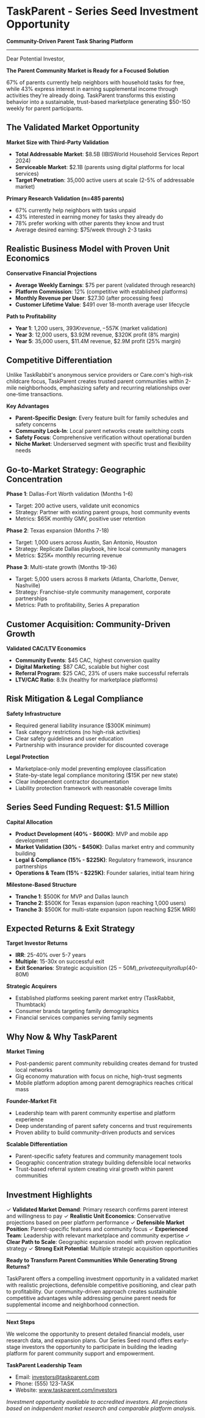 # TaskParent - Series Seed Investment Opportunity

**Community-Driven Parent Task Sharing Platform**

---

Dear Potential Investor,

**The Parent Community Market is Ready for a Focused Solution**

67% of parents currently help neighbors with household tasks for free, while 43% express interest in earning supplemental income through activities they're already doing. TaskParent transforms this existing behavior into a sustainable, trust-based marketplace generating $50-150 weekly for parent participants.

## The Validated Market Opportunity

**Market Size with Third-Party Validation**
- **Total Addressable Market**: $8.5B (IBISWorld Household Services Report 2024)
- **Serviceable Market**: $2.1B (parents using digital platforms for local services)
- **Target Penetration**: 35,000 active users at scale (2-5% of addressable market)

**Primary Research Validation (n=485 parents)**
- 67% currently help neighbors with tasks unpaid
- 43% interested in earning money for tasks they already do
- 78% prefer working with other parents they know and trust
- Average desired earning: $75/week through 2-3 tasks

## Realistic Business Model with Proven Unit Economics

**Conservative Financial Projections**
- **Average Weekly Earnings**: $75 per parent (validated through research)
- **Platform Commission**: 12% (competitive with established platforms)
- **Monthly Revenue per User**: $27.30 (after processing fees)
- **Customer Lifetime Value**: $491 over 18-month average user lifecycle

**Path to Profitability**
- **Year 1**: 1,200 users, $393K revenue, -$557K (market validation)
- **Year 3**: 12,000 users, $3.92M revenue, $320K profit (8% margin)
- **Year 5**: 35,000 users, $11.4M revenue, $2.9M profit (25% margin)

## Competitive Differentiation

Unlike TaskRabbit's anonymous service providers or Care.com's high-risk childcare focus, TaskParent creates trusted parent communities within 2-mile neighborhoods, emphasizing safety and recurring relationships over one-time transactions.

**Key Advantages**
- **Parent-Specific Design**: Every feature built for family schedules and safety concerns
- **Community Lock-In**: Local parent networks create switching costs
- **Safety Focus**: Comprehensive verification without operational burden
- **Niche Market**: Underserved segment with specific trust and flexibility needs

## Go-to-Market Strategy: Geographic Concentration

**Phase 1**: Dallas-Fort Worth validation (Months 1-6)
- Target: 200 active users, validate unit economics
- Strategy: Partner with existing parent groups, host community events
- Metrics: $65K monthly GMV, positive user retention

**Phase 2**: Texas expansion (Months 7-18)
- Target: 1,000 users across Austin, San Antonio, Houston
- Strategy: Replicate Dallas playbook, hire local community managers
- Metrics: $25K+ monthly recurring revenue

**Phase 3**: Multi-state growth (Months 19-36)
- Target: 5,000 users across 8 markets (Atlanta, Charlotte, Denver, Nashville)
- Strategy: Franchise-style community management, corporate partnerships
- Metrics: Path to profitability, Series A preparation

## Customer Acquisition: Community-Driven Growth

**Validated CAC/LTV Economics**
- **Community Events**: $45 CAC, highest conversion quality
- **Digital Marketing**: $87 CAC, scalable but higher cost
- **Referral Program**: $25 CAC, 23% of users make successful referrals
- **LTV/CAC Ratio**: 8.9x (healthy for marketplace platforms)

## Risk Mitigation & Legal Compliance

**Safety Infrastructure**
- Required general liability insurance ($300K minimum)
- Task category restrictions (no high-risk activities)
- Clear safety guidelines and user education
- Partnership with insurance provider for discounted coverage

**Legal Protection**
- Marketplace-only model preventing employee classification
- State-by-state legal compliance monitoring ($15K per new state)
- Clear independent contractor documentation
- Liability protection framework with reasonable coverage limits

## Series Seed Funding Request: $1.5 Million

**Capital Allocation**
- **Product Development (40% - $600K)**: MVP and mobile app development
- **Market Validation (30% - $450K)**: Dallas market entry and community building
- **Legal & Compliance (15% - $225K)**: Regulatory framework, insurance partnerships
- **Operations & Team (15% - $225K)**: Founder salaries, initial team hiring

**Milestone-Based Structure**
- **Tranche 1**: $500K for MVP and Dallas launch
- **Tranche 2**: $500K for Texas expansion (upon reaching 1,000 users)
- **Tranche 3**: $500K for multi-state expansion (upon reaching $25K MRR)

## Expected Returns & Exit Strategy

**Target Investor Returns**
- **IRR**: 25-40% over 5-7 years
- **Multiple**: 15-30x on successful exit
- **Exit Scenarios**: Strategic acquisition ($25-50M), private equity rollup ($40-80M)

**Strategic Acquirers**
- Established platforms seeking parent market entry (TaskRabbit, Thumbtack)
- Consumer brands targeting family demographics
- Financial services companies serving family segments

## Why Now & Why TaskParent

**Market Timing**
- Post-pandemic parent community rebuilding creates demand for trusted local networks
- Gig economy maturation with focus on niche, high-trust segments
- Mobile platform adoption among parent demographics reaches critical mass

**Founder-Market Fit**
- Leadership team with parent community expertise and platform experience
- Deep understanding of parent safety concerns and trust requirements
- Proven ability to build community-driven products and services

**Scalable Differentiation**
- Parent-specific safety features and community management tools
- Geographic concentration strategy building defensible local networks
- Trust-based referral system creating viral growth within parent communities

## Investment Highlights

✓ **Validated Market Demand**: Primary research confirms parent interest and willingness to pay
✓ **Realistic Unit Economics**: Conservative projections based on peer platform performance
✓ **Defensible Market Position**: Parent-specific features and community focus
✓ **Experienced Team**: Leadership with relevant marketplace and community expertise
✓ **Clear Path to Scale**: Geographic expansion model with proven replication strategy
✓ **Strong Exit Potential**: Multiple strategic acquisition opportunities

**Ready to Transform Parent Communities While Generating Strong Returns?**

TaskParent offers a compelling investment opportunity in a validated market with realistic projections, defensible competitive positioning, and clear path to profitability. Our community-driven approach creates sustainable competitive advantages while addressing genuine parent needs for supplemental income and neighborhood connection.

---

**Next Steps**

We welcome the opportunity to present detailed financial models, user research data, and expansion plans. Our Series Seed round offers early-stage investors the opportunity to participate in building the leading platform for parent community support and empowerment.

**TaskParent Leadership Team**
- Email: investors@taskparent.com
- Phone: (555) 123-TASK
- Website: www.taskparent.com/investors

*Investment opportunity available to accredited investors. All projections based on independent market research and comparable platform analysis.*